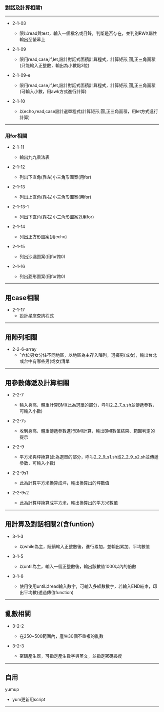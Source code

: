 ### 對話及計算相關1  
  ---

  * 2-1-03  
    * 限以read與test，輸入一個檔名或目錄，判斷是否存在，並判別RWX屬性輸出至螢幕上  

  * 2-1-09  
    * 限用read,case,if,let,設計對話式面積計算程式，計算矩形,圓,正三角面積(只能輸入正整數，輸出為小數點3位)  

  * 2-1-09-e  
    * 限用read,case,if,let,設計對話式面積計算程式，計算矩形,圓,正三角面積(可輸入小數，用awk方式進行計算)  

  * 2-1-10  
    * 以echo,read,case設計選單程式(計算矩形,圓,正三角面積，用let方式進行計算)  

  ---

### 用for相關  

  * 2-1-11  
    * 輸出九九乘法表  

  * 2-1-12  
    * 列出下直角(靠左)小三角形圖案(用for)  

  * 2-1-13  
    * 列出上直角(靠右)小三角形圖案(用for)  

  * 2-1-13-1  
    * 列出下直角(靠右)小三角形圖案2(用for)  

  * 2-1-14  
    * 列出正方形圖案(用echo)  

  * 2-1-15  
    * 列出沙漏圖案(用for跨0)  

  * 2-1-16  
    * 列出菱形圖案(用for跨0)  

---

用case相關  
---

  * 2-1-17  
    * 設計星座查詢程式  

---

用陣列相關  
---

  * 2-2-6-array  
    * ˇ六位男女分住不同地區，以地區為主存入陣列，選擇男(或女)，輸出台北或台中有哪些男(或女)清單

---

用參數傳遞及計算相關  
---

  * 2-2-7  
    * 輸入身高、體重計算BMI(此為選單的部分，呼叫2_2_7_s.sh並傳遞參數，可輸入小數)  

  * 2-2-7s  
    * 收到身高、體重傳遞參數進行BMI計算，輸出BMI數值結果、範圍判定的提示  

  * 2-2-9  
    * 平方米與坪換算(此為選單的部分，呼叫2_2_9_s1.sh或2_2_9_s2.sh並傳遞參數，可輸入小數)  

  * 2-2-9s1  
    * 此為計算平方米換算成坪，輸出換算出的坪數值  

  * 2-2-9s2  
    * 此為計算坪換算成平方米，輸出換算出的平方米數值  

---

用計算及對話相關2(含funtion)  
---

  * 3-1-3  
    * 以while為主，陸續輸入正整數後，進行累加，並輸出累加、平均數值  

  * 3-1-5  
    * 以until為主，輸入一個正整數後，輸出該數值1000以內的倍數  

  * 3-1-6  
    * 使用使用until以read輸入數字，可輸入多組數數字，若輸入END結束，印出平均數(透過傳值function)  

---

亂數相關  
---

  * 3-2-2  
    * 在250~500範圍內，產生30個不重複的亂數  

  * 3-2-3  
    * 密碼產生器，可指定產生數字與英文，並指定密碼長度  

---

自用  
---

yumup  
* yum更新用script  

---

